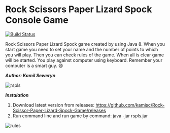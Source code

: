 # Rock Scissors Paper Lizard Spock Console Game

[![Build Status](https://travis-ci.org/kamisc/Rock-Scissor-Paper-Lizard-Spock-Game.svg?branch=master)](https://travis-ci.org/kamisc/Rock-Scissors-Paper-Lizard-Spock-Game)

Rock Scissors Paper Lizard Spock game created by using Java 8. When you start game you need to set your name and the number of points to which you will play. Then you can check rules of the game.
When all is clear game will be started. You play against computer using keyboard. Remember your computer is a smart guy. :smile:

**_Author: Kamil Seweryn_**

![rspls](https://raw.githubusercontent.com/kamisc/Rock-Scissor-Paper-Lizard-Spock-Game/master/src/main/resources/rspls.jpg)

**_Instalation_**

1. Download latest version from releases: https://github.com/kamisc/Rock-Scissor-Paper-Lizard-Spock-Game/releases
2. Run command line and run game by command: java -jar rspls.jar

![rules](https://raw.githubusercontent.com/kamisc/Rock-Scissor-Paper-Lizard-Spock-Game/master/src/main/resources/rules.jpg)